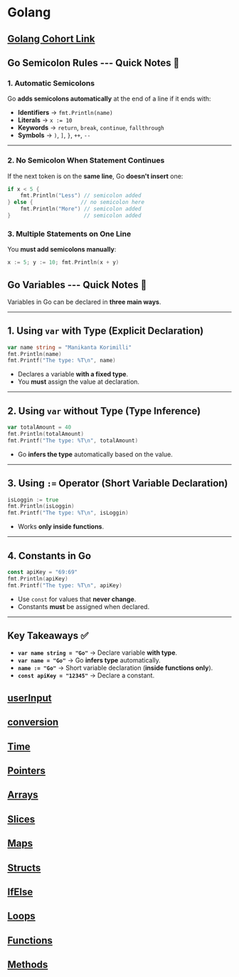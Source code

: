 # Golang

## [Golang Cohort Link ](https://petal-estimate-4e9.notion.site/Golang-cohort-1257dfd1073580238258fe25973c319b)

## Go Semicolon Rules --- Quick Notes 📝

### 1. Automatic Semicolons

Go **adds semicolons automatically** at the end of a line if it ends with:

- **Identifiers** → `fmt.Println(name)`
- **Literals** → `x := 10`
- **Keywords** → `return`, `break`, `continue`, `fallthrough`
- **Symbols** → `)`, `]`, `}`, `++`, `--`

---

### 2. No Semicolon When Statement Continues

If the next token is on the **same line**, Go **doesn't insert** one:

```go
if x < 5 {
    fmt.Println("Less") // semicolon added
} else {               // no semicolon here
    fmt.Println("More") // semicolon added
}                       // semicolon added
```

### 3. Multiple Statements on One Line

You **must add semicolons manually**:

```go
x := 5; y := 10; fmt.Println(x + y)
```

## Go Variables --- Quick Notes 📝

Variables in Go can be declared in **three main ways**.

---

## 1. Using `var` with Type (Explicit Declaration)

```go
var name string = "Manikanta Korimilli"
fmt.Println(name)
fmt.Printf("The type: %T\n", name)
```

- Declares a variable **with a fixed type**.
- You **must** assign the value at declaration.

---

## 2. Using `var` without Type (Type Inference)

```go
var totalAmount = 40
fmt.Println(totalAmount)
fmt.Printf("The type: %T\n", totalAmount)
```

- Go **infers the type** automatically based on the value.

---

## 3. Using `:=` Operator (Short Variable Declaration)

```go
isLoggin := true
fmt.Println(isLoggin)
fmt.Printf("The type: %T\n", isLoggin)
```

- Works **only inside functions**.

---

## 4. Constants in Go

```go
const apiKey = "69:69"
fmt.Println(apiKey)
fmt.Printf("The type: %T\n", apiKey)
```

- Use `const` for values that **never change**.
- Constants **must** be assigned when declared.

---

## Key Takeaways ✅

- **`var name string = "Go"`** → Declare variable **with type**.
- **`var name = "Go"`** → Go **infers type** automatically.
- **`name := "Go"`** → Short variable declaration (**inside functions
  only**).
- **`const apiKey = "12345"`** → Declare a constant.

## [userInput](/03userinput/main.go)

## [conversion](/04conversion/main.go)

## [Time](/05learn/main.go)

## [Pointers](/06mypointers/main.go)

## [Arrays](/07myarrays/main.go)

## [Slices](/08myslices/main.go)

## [Maps](/09mymaps/main.go)

## [Structs](/10mystructs/main.go)

## [IfElse](/11IfElse/main.go)

## [Loops](/12Loops/main.go)

## [Functions](/13Functions/main.go)

## [Methods](/14Methods/main.go)
